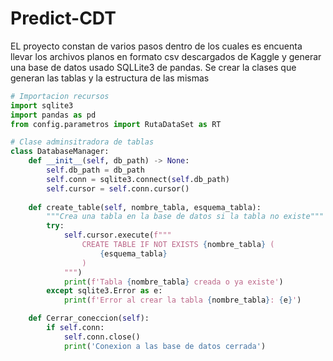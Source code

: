 # Predict-CDT
EL proyecto constan de varios pasos dentro de los cuales es encuenta llevar los archivos planos en formato csv descargados de Kaggle y generar una base de datos usado SQLLite3 de pandas. 
Se crear la clases que generan las tablas y la estructura de las mismas
```python
# Importacion recursos
import sqlite3
import pandas as pd
from config.parametros import RutaDataSet as RT

# Clase adminsitradora de tablas
class DatabaseManager:
    def __init__(self, db_path) -> None:
        self.db_path = db_path
        self.conn = sqlite3.connect(self.db_path)
        self.cursor = self.conn.cursor()
    
    def create_table(self, nombre_tabla, esquema_tabla):
        """Crea una tabla en la base de datos si la tabla no existe"""
        try:
            self.cursor.execute(f"""
                CREATE TABLE IF NOT EXISTS {nombre_tabla} (
                    {esquema_tabla}
                )
            """)
            print(f'Tabla {nombre_tabla} creada o ya existe')
        except sqlite3.Error as e:
            print(f'Error al crear la tabla {nombre_tabla}: {e}')

    def Cerrar_coneccion(self):
        if self.conn:
            self.conn.close()
            print('Conexion a las base de datos cerrada')
